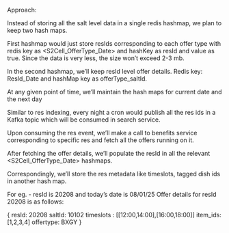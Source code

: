 Approach:

Instead of storing all the salt level data in a single redis hashmap, we plan to keep two hash maps.

First hashmap would just store resIds corresponding to each offer type with redis key as <S2Cell_OfferType_Date> and hashKey as resId and value as true. Since the data is very less, the size won’t exceed 2-3 mb. 

In the second hashmap, we’ll keep resId level offer details. Redis key: ResId_Date and hashMap key as offerType_saltId.

At any given point of time, we’ll maintain the hash maps for current date and the next day

Similar to res indexing, every night a cron would publish all the res ids in a Kafka topic which will be consumed in search service.

Upon consuming the res event, we’ll make a call to benefits service corresponding to specific res and fetch all the offers running on it.

After fetching the offer details, we’ll populate the resId in all the relevant <S2Cell_OfferType_Date> hashmaps.

Correspondingly, we’ll store the res metadata like timeslots, tagged dish ids in another hash map.

For eg. - resId is 20208 and today’s date is 08/01/25
Offer details for resId 20208 is as follows:

{
    resId: 20208
    saltId: 10102
    timeslots : [[12:00,14:00],[16:00,18:00]]
    item_ids: [1,2,3,4]
    offertype: BXGY
}
